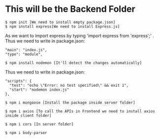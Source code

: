 # This will be the Backend Folder

```
$ npm init [We need to install empty package.json]
$ npm install express[We need to install Express.js]

```
As we want to import express by typing 'import express from 'express';' . Thus we need to write in package.json:

```
"main": "index.js",
"type": "module",

```
```
$ npm install nodemon [It'll detect the changes automatically]

```

Thus we need to write in package.json:

```
"scripts": {
  "test": "echo \"Error: no test specified\" && exit 1",
  "start": "nodemon index.js"
},

```

```
$ npm i mongoose [Install the package inside server folder]

```

```
$ npm i axios [To call the APIs in Frontend we need to install axios inside client folder]

```

```
$ npm i cors [In server folder]

```

```
$ npm i body-parser

```
